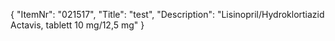 {
  "ItemNr": "021517",
  "Title": "test",
  "Description": "Lisinopril/Hydroklortiazid Actavis, tablett 10 mg/12,5 mg"
}